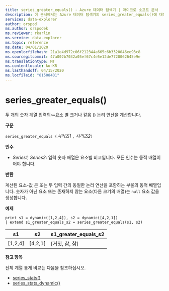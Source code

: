 ```yaml
---
title: series_greater_equals() - Azure 데이터 탐색기 | 마이크로 소프트 문서
description: 이 문서에서는 Azure 데이터 탐색기의 series_greater_equals()에 대해 설명합니다.
services: data-explorer
author: orspod
ms.author: orspodek
ms.reviewer: rkarlin
ms.service: data-explorer
ms.topic: reference
ms.date: 04/01/2020
ms.openlocfilehash: 21a1e4d972c06f212344a665c6b3320046ee93c8
ms.sourcegitcommit: 47a002b7032a05ef67c4e5e12de7720062645e9e
ms.translationtype: MT
ms.contentlocale: ko-KR
ms.lasthandoff: 04/15/2020
ms.locfileid: "81508401"
---
```

# <a name="series_greater_equals"></a>series_greater_equals()

두 개의 숫자 계열 입력의`>=`요소 별 크거나 같음 () 논리 연산을 계산합니다.

**구문**

`series_greater_equals (`*시리즈1* `,` *시리즈2*`)`

**인수**

* *Series1, Series2*: 입력 숫자 배열은 요소별 비교입니다. 모든 인수는 동적 배열이어야 합니다. 

**반환**

계산된 요소-값 큰 또는 두 입력 간의 동일한 논리 연산을 포함하는 부울의 동적 배열입니다. 숫자가 아닌 요소 또는 존재하지 않는 요소(다른 크기의 배열)는 `null` 요소 값을 생성합니다.

**예제**

```kusto
print s1 = dynamic([1,2,4]), s2 = dynamic([4,2,1])
| extend s1_greater_equals_s2 = series_greater_equals(s1, s2)
```

|s1|s2|s1_greater_equals_s2|
|---|---|---|
|[1,2,4]|[4,2,1]|[거짓, 참, 참]|

**참고 항목**

전체 계열 통계 비교는 다음을 참조하십시오.
* [series_stats()](series-statsfunction.md)
* [series_stats_dynamic()](series-stats-dynamicfunction.md)